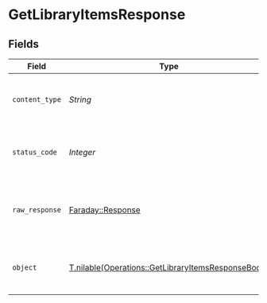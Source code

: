 # GetLibraryItemsResponse


## Fields

| Field                                                                                                        | Type                                                                                                         | Required                                                                                                     | Description                                                                                                  |
| ------------------------------------------------------------------------------------------------------------ | ------------------------------------------------------------------------------------------------------------ | ------------------------------------------------------------------------------------------------------------ | ------------------------------------------------------------------------------------------------------------ |
| `content_type`                                                                                               | *String*                                                                                                     | :heavy_check_mark:                                                                                           | HTTP response content type for this operation                                                                |
| `status_code`                                                                                                | *Integer*                                                                                                    | :heavy_check_mark:                                                                                           | HTTP response status code for this operation                                                                 |
| `raw_response`                                                                                               | [Faraday::Response](https://www.rubydoc.info/gems/faraday/Faraday/Response)                                  | :heavy_check_mark:                                                                                           | Raw HTTP response; suitable for custom response parsing                                                      |
| `object`                                                                                                     | [T.nilable(Operations::GetLibraryItemsResponseBody)](../../models/operations/getlibraryitemsresponsebody.md) | :heavy_minus_sign:                                                                                           | The contents of the library by section and tag                                                               |